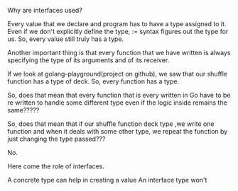 Why are interfaces used?

Every value that we declare and program has to have a type assigned to it.
Even if we don't explicitly define the type, := syntax figures out the type for us. So, every value still truly has a type.

Another important thing is that every function that we have written is always specifying the type of its arguments and of its receiver.

If we look at golang-playground(project on github), we saw that our shuffle function has a type of deck.
So, every function has a type. 

So, does that mean that every function that is every written in Go have to be re written to handle some 
different type even if the logic inside remains the same?????

So, does that mean that if our shuffle function deck type ,we write one function and when it deals with some other type, we repeat the function by just changing the type passed???

No.

Here come the role of interfaces.

A concrete type can help in creating a value
An interface type won't


